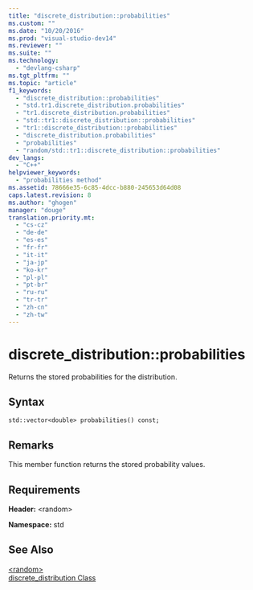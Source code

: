 ```yaml
---
title: "discrete_distribution::probabilities"
ms.custom: ""
ms.date: "10/20/2016"
ms.prod: "visual-studio-dev14"
ms.reviewer: ""
ms.suite: ""
ms.technology: 
  - "devlang-csharp"
ms.tgt_pltfrm: ""
ms.topic: "article"
f1_keywords: 
  - "discrete_distribution::probabilities"
  - "std.tr1.discrete_distribution.probabilities"
  - "tr1.discrete_distribution.probabilities"
  - "std::tr1::discrete_distribution::probabilities"
  - "tr1::discrete_distribution::probabilities"
  - "discrete_distribution.probabilities"
  - "probabilities"
  - "random/std::tr1::discrete_distribution::probabilities"
dev_langs: 
  - "C++"
helpviewer_keywords: 
  - "probabilities method"
ms.assetid: 78666e35-6c85-4dcc-b880-245653d64d08
caps.latest.revision: 8
ms.author: "ghogen"
manager: "douge"
translation.priority.mt: 
  - "cs-cz"
  - "de-de"
  - "es-es"
  - "fr-fr"
  - "it-it"
  - "ja-jp"
  - "ko-kr"
  - "pl-pl"
  - "pt-br"
  - "ru-ru"
  - "tr-tr"
  - "zh-cn"
  - "zh-tw"
---
```

# discrete_distribution::probabilities
Returns the stored probabilities for the distribution.  
  
## Syntax  
  
```  
std::vector<double> probabilities() const;  
```  
  
## Remarks  
 This member function returns the stored probability values.  
  
## Requirements  
 **Header:** \<random>  
  
 **Namespace:** std  
  
## See Also  
 [\<random>](../Topic/%3Crandom%3E.md)   
 [discrete_distribution Class](../Topic/discrete_distribution%20Class.md)